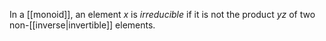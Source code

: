 In a [[monoid]], an element $x$ is _irreducible_ if it is not the product $y z$ of two non-[[inverse|invertible]] elements. 